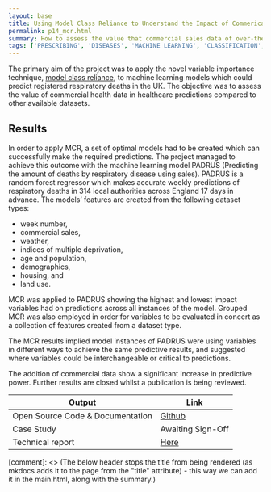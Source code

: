 ```yaml
---
layout: base
title: Using Model Class Reliance to Understand the Impact of Commerical Data on Predictions
permalink: p14_mcr.html
summary: How to assess the value that commercial sales data of over-the-counter prescriptions has on respiratory death predictions
tags: ['PRESCRIBING', 'DISEASES', 'MACHINE LEARNING', 'CLASSIFICATION', 'MODELLING', 'STRUCTURED DATA', 'COMPLETE', 'EXPERIMENTAL', 'PYTHON']
---
```


The primary aim of the project was to apply the novel variable importance technique, [model class reliance](https://papers.nips.cc/paper/2020/hash/fd512441a1a791770a6fa573d688bff5-Abstract.html), to machine learning models which could predict registered respiratory deaths in the UK. The objective was to assess the value of commercial health data in healthcare predictions compared to other available datasets.

## Results

In order to apply MCR, a set of optimal models had to be created which can successfully make the required predictions. The project managed to achieve this outcome with the machine learning model PADRUS (Predicting the amount of deaths by respiratory disease using sales). PADRUS is a random forest regressor which makes accurate weekly predictions of respiratory deaths in 314 local authorities across England 17 days in advance. The models’ features are created from the following dataset types:

* week number,
* commercial sales,
* weather,
* indices of multiple deprivation,
* age and population,
* demographics,
* housing, and
* land use.

MCR was applied to PADRUS showing the highest and lowest impact variables had on predictions across all instances of the model. Grouped MCR was also employed in order for variables to be evaluated in concert as a collection of features created from a dataset type.

The MCR results implied model instances of PADRUS were using variables in different ways to achieve the same predictive results, and suggested where variables could be interchangeable or critical to predictions.

The addition of commercial data show a significant increase in predictive power.  Further results are closed whilst a publication is being reviewed.

| Output | Link |
| ---- | ---- |
| Open Source Code & Documentation | [Github](https://github.com/nhsx/commercial-data-healthcare-predictions) |
| Case Study | Awaiting Sign-Off |
| Technical report | [Here](https://github.com/nhsx/commercial-data-healthcare-predictions/blob/main/report/NHSX%20Report_ValueofCommercialProductSalesDatainHealthcarePrediction_V2.pdf) |

[comment]: <> (The below header stops the title from being rendered (as mkdocs adds it to the page from the "title" attribute) - this way we can add it in the main.html, along with the summary.)
#
